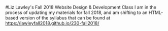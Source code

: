 #Liz Lawley's Fall 2018 Website Design & Development Class
I am in the process of updating my materials for fall 2018, and am shifting to an HTML-based version of the syllabus that can be found at https://lawleyfall2018.github.io/230-fall2018/